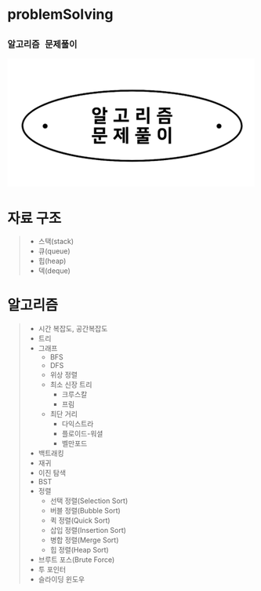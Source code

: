 # problemSolving
## `알고리즘 문제풀이`
![ps.png](img%2Fps.png)



# 자료 구조
>  + 스택(stack)
>  + 큐(queue)
>  + 힙(heap)
>  + 덱(deque) 

# 알고리즘
> + 시간 복잡도, 공간복잡도
> + 트리
> + 그래프
>   + BFS
>   + DFS
>   + 위상 정렬
>   + 최소 신장 트리
>     + 크루스칼
>     + 프림
>   + 최단 거리
>     + 다익스트라
>     + 플로이드-워셜
>     + 벨만포드
> + 백트래킹
> + 재귀
> + 이진 탐색
> + BST
> + 정렬
>   + 선택 정렬(Selection Sort)
>   + 버블 정렬(Bubble Sort) 
>   + 퀵 정렬(Quick Sort) 
>   + 삽입 정렬(Insertion Sort) 
>   + 병합 정렬(Merge Sort) 
>   + 힙 정렬(Heap Sort)
> + 브루트 포스(Brute Force)
> + 투 포인터
> + 슬라이딩 윈도우